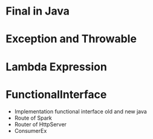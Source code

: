 # Final in Java
# Exception and Throwable
# Lambda Expression
# FunctionalInterface
- Implementation functional interface old and new java
- Route of Spark
- Router of HttpServer
- ConsumerEx<T>